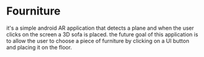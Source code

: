 # Fourniture
it's a simple android AR application that detects a plane and when the user clicks on the screen a 3D sofa is placed.
the future goal of this application is to allow the user to choose a piece of furniture by clicking on a UI button and placing it on the floor. 
